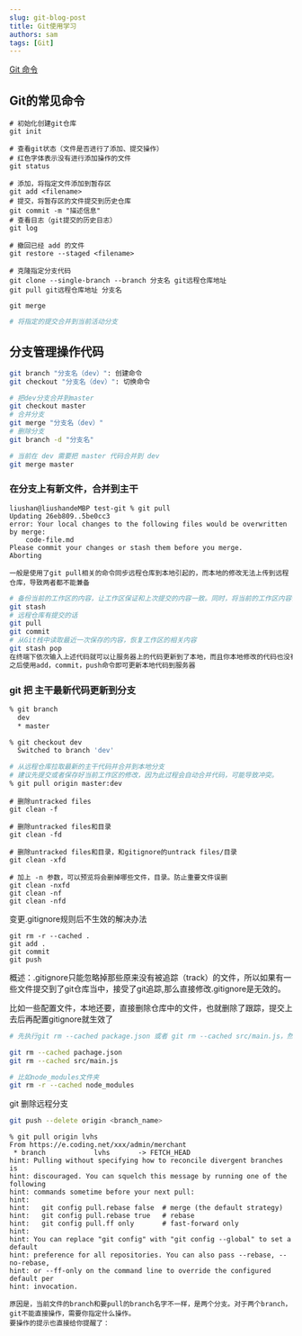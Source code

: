 ```yaml
---
slug: git-blog-post
title: Git使用学习
authors: sam
tags: [Git]
---
```


[Git 命令](https://geek-docs.com/git/git-cmds/git-merge-and-merge-conflict.html)

## Git的常见命令

```shell
# 初始化创建git仓库   
git init  

# 查看git状态（文件是否进行了添加、提交操作）  
# 红色字体表示没有进行添加操作的文件
git status

# 添加，将指定文件添加到暂存区
git add <filename>
# 提交，将暂存区的文件提交到历史仓库
git commit -m "描述信息"
# 查看日志（git提交的历史日志）
git log

# 撤回已经 add 的文件
git restore --staged <filename>

# 克隆指定分支代码
git clone --single-branch --branch 分支名 git远程仓库地址
git pull git远程仓库地址 分支名
```


`git merge`

```sh
# 将指定的提交合并到当前活动分支
```


## 分支管理操作代码

```sh
git branch "分支名（dev）": 创建命令 
git checkout "分支名（dev）": 切换命令

# 把dev分支合并到master
git checkout master
# 合并分支
git merge "分支名（dev）"
# 删除分支
git branch -d "分支名" 

# 当前在 dev 需要把 master 代码合并到 dev
git merge master
```

### 在分支上有新文件，合并到主干


```
liushan@liushandeMBP test-git % git pull
Updating 26eb809..5be0cc3
error: Your local changes to the following files would be overwritten by merge:
	code-file.md
Please commit your changes or stash them before you merge.
Aborting

一般是使用了git pull相关的命令同步远程仓库到本地引起的，而本地的修改无法上传到远程仓库，导致两者都不能兼备
```


```sh
# 备份当前的工作区的内容，让工作区保证和上次提交的内容一致。同时，将当前的工作区内容保存到Git栈中
git stash  
# 远程仓库有提交的话
git pull 
git commit
# 从Git栈中读取最近一次保存的内容，恢复工作区的相关内容
git stash pop  
在终端下依次输入上述代码就可以让服务器上的代码更新到了本地，而且你本地修改的代码也没有被覆盖
之后使用add，commit，push命令即可更新本地代码到服务器
```


### git 把 主干最新代码更新到分支

```sh
% git branch 
  dev
  * master

% git checkout dev
  Switched to branch 'dev'

# 从远程仓库拉取最新的主干代码并合并到本地分支
# 建议先提交或者保存好当前工作区的修改，因为此过程会自动合并代码，可能导致冲突。
% git pull origin master:dev

```


```
# 删除untracked files
git clean -f
 
# 删除untracked files和目录
git clean -fd
 
# 删除untracked files和目录，和gitignore的untrack files/目录
git clean -xfd
 
# 加上 -n 参数，可以预览将会删掉哪些文件，目录。防止重要文件误删
git clean -nxfd
git clean -nf
git clean -nfd
```

变更.gitignore规则后不生效的解决办法

```
git rm -r --cached .
git add .
git commit
git push
```

概述：.gitignore只能忽略掉那些原来没有被追踪（track）的文件，所以如果有一些文件提交到了git仓库当中，接受了git追踪,那么直接修改.gitignore是无效的。

比如一些配置文件，本地还要，直接删除仓库中的文件，也就删除了跟踪，提交上去后再配置gitignore就生效了


```sh
# 先执行git rm --cached package.json 或者 git rm --cached src/main.js，然后提交上去，后面这个文件的改动就会被忽略了

git rm --cached pachage.json
git rm --cached src/main.js

# 比如node_modules文件夹
git rm -r --cached node_modules
```


git 删除远程分支

```sh
git push --delete origin <branch_name>
```


```
% git pull origin lvhs
From https://e.coding.net/xxx/admin/merchant
 * branch            lvhs       -> FETCH_HEAD
hint: Pulling without specifying how to reconcile divergent branches is
hint: discouraged. You can squelch this message by running one of the following
hint: commands sometime before your next pull:
hint: 
hint:   git config pull.rebase false  # merge (the default strategy)
hint:   git config pull.rebase true   # rebase
hint:   git config pull.ff only       # fast-forward only
hint: 
hint: You can replace "git config" with "git config --global" to set a default
hint: preference for all repositories. You can also pass --rebase, --no-rebase,
hint: or --ff-only on the command line to override the configured default per
hint: invocation.

原因是，当前文件的branch和要pull的branch名字不一样，是两个分支。对于两个branch，git不能直接操作，需要你指定什么操作。
要操作的提示也直接给你提醒了：
```



















